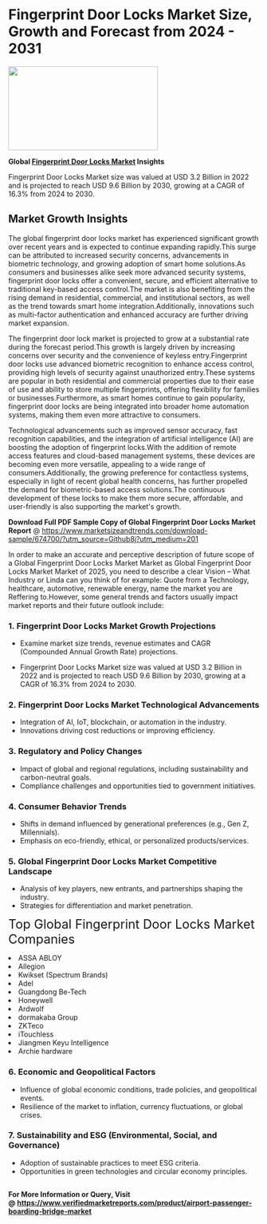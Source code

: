 <H1>Fingerprint Door Locks Market Size, Growth and Forecast from 2024 - 2031</H1><img class="aligncenter size-medium wp-image-584254" src="https://thirdeyenews.in/wp-content/uploads/2024/09/Global-Market-Research-300x168.jpeg" alt="" width="300" height="168" /><p><strong>Global&nbsp;<a href="https://www.marketsizeandtrends.com/download-sample/674700/?utm_source=Github8j?utm_medium=201">Fingerprint Door Locks Market</a> Insights</strong></p><p>Fingerprint Door Locks Market size was valued at USD 3.2 Billion in 2022 and is projected to reach USD 9.6 Billion by 2030, growing at a CAGR of 16.3% from 2024 to 2030.</p><p><h2>Market Growth Insights</h2> <p>The global fingerprint door locks market has experienced significant growth over recent years and is expected to continue expanding rapidly.This surge can be attributed to increased security concerns, advancements in biometric technology, and growing adoption of smart home solutions.As consumers and businesses alike seek more advanced security systems, fingerprint door locks offer a convenient, secure, and efficient alternative to traditional key-based access control.The market is also benefiting from the rising demand in residential, commercial, and institutional sectors, as well as the trend towards smart home integration.Additionally, innovations such as multi-factor authentication and enhanced accuracy are further driving market expansion.</p> <p>The fingerprint door lock market is projected to grow at a substantial rate during the forecast period.This growth is largely driven by increasing concerns over security and the convenience of keyless entry.Fingerprint door locks use advanced biometric recognition to enhance access control, providing high levels of security against unauthorized entry.These systems are popular in both residential and commercial properties due to their ease of use and ability to store multiple fingerprints, offering flexibility for families or businesses.Furthermore, as smart homes continue to gain popularity, fingerprint door locks are being integrated into broader home automation systems, making them even more attractive to consumers.</p> <p>Technological advancements such as improved sensor accuracy, fast recognition capabilities, and the integration of artificial intelligence (AI) are boosting the adoption of fingerprint locks.With the addition of remote access features and cloud-based management systems, these devices are becoming even more versatile, appealing to a wide range of consumers.Additionally, the growing preference for contactless systems, especially in light of recent global health concerns, has further propelled the demand for biometric-based access solutions.The continuous development of these locks to make them more secure, affordable, and user-friendly is also supporting the market's growth.</p> <p><span class=""><strong>Download Full PDF Sample Copy of Global Fingerprint Door Locks Market Report</strong> @ <a href="https://www.marketsizeandtrends.com/download-sample/674700/?utm_source=Github8j?utm_medium=201" target="_blank">https://www.marketsizeandtrends.com/download-sample/674700/?utm_source=Github8j?utm_medium=201</a></span></p><p>In order to make an accurate and perceptive description of future scope of a Global&nbsp;Fingerprint Door Locks Market Market as Global&nbsp;Fingerprint Door Locks Market Market of 2025, you need to describe a clear Vision &ndash; What Industry or Linda can you think of for example: Quote from a Technology, healthcare, automotive, renewable energy, name the market you are Reffering to.However, some general trends and factors usually impact market reports and their future outlook include:</p><h3>1.&nbsp;<strong>Fingerprint Door Locks Market Growth Projections</strong></h3><ul><li>Examine market size trends, revenue estimates and CAGR (Compounded Annual Growth Rate) projections.</li><li><p>Fingerprint Door Locks Market size was valued at USD 3.2 Billion in 2022 and is projected to reach USD 9.6 Billion by 2030, growing at a CAGR of 16.3% from 2024 to 2030.</p></li></ul><h3>2.&nbsp;<strong>Fingerprint Door Locks Market Technological Advancements</strong></h3><ul><li>Integration of AI, IoT, blockchain, or automation in the industry.</li><li>Innovations driving cost reductions or improving efficiency.</li></ul><h3>3.&nbsp;<strong>Regulatory and Policy Changes</strong></h3><ul><li>Impact of global and regional regulations, including sustainability and carbon-neutral goals.</li><li>Compliance challenges and opportunities tied to government initiatives.</li></ul><h3>4.&nbsp;<strong>Consumer Behavior Trends</strong></h3><ul><li>Shifts in demand influenced by generational preferences (e.g., Gen Z, Millennials).</li><li>Emphasis on eco-friendly, ethical, or personalized products/services.</li></ul><h3>5.&nbsp;<strong>Global Fingerprint Door Locks Market Competitive Landscape</strong></h3><ul><li>Analysis of key players, new entrants, and partnerships shaping the industry.</li><li>Strategies for differentiation and market penetration.</li></ul><p data-pm-slice="1 1 []"><span style="color: inherit; font-family: inherit; font-size: 25px;">Top Global Fingerprint Door Locks Market Companies</span></p><div class="" data-test-id=""><p><li>ASSA ABLOY</li><li> Allegion</li><li> Kwikset (Spectrum Brands)</li><li> Adel</li><li> Guangdong Be-Tech</li><li> Honeywell</li><li> Ardwolf</li><li> dormakaba Group</li><li> ZKTeco</li><li> iTouchless</li><li> Jiangmen Keyu Intelligence</li><li> Archie hardware</li></p></div><h3>6.&nbsp;<strong>Economic and Geopolitical Factors</strong></h3><ul><li>Influence of global economic conditions, trade policies, and geopolitical events.</li><li>Resilience of the market to inflation, currency fluctuations, or global crises.</li></ul><h3>7.&nbsp;<strong>Sustainability and ESG (Environmental, Social, and Governance)</strong></h3><ul><li>Adoption of sustainable practices to meet ESG criteria.</li><li>Opportunities in green technologies and circular economy principles.</li></ul><h2><strong style="font-size: 14px;">For More Information or Query, Visit @&nbsp;</strong><a style="background-color: #ffffff; font-size: 14px;" href="https://www.marketsizeandtrends.com/report/fingerprint-door-locks-market/" target="_blank">https://www.verifiedmarketreports.com/product/airport-passenger-boarding-bridge-market</a></h2>